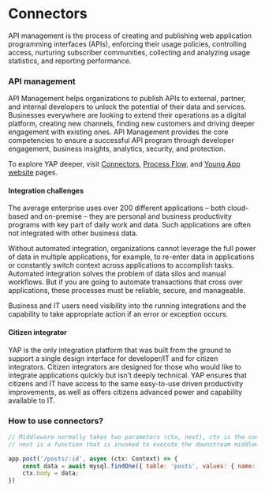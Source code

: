 # Connectors

API management is the process of creating and publishing web application programming interfaces \(APIs\), enforcing their usage policies, controlling access, nurturing subscriber communities, collecting and analyzing usage statistics, and reporting performance.

### API management

API Management helps organizations to publish APIs to external, partner, and internal developers to unlock the potential of their data and services. Businesses everywhere are looking to extend their operations as a digital platform, creating new channels, finding new customers and driving deeper engagement with existing ones. API Management provides the core competencies to ensure a successful API program through developer engagement, business insights, analytics, security, and protection.

To explore YAP deeper, visit [Connectors](https://manual.youngapp.co/connectors/), [Process Flow](https://manual.youngapp.co/developer-guide/process-flow/untitled), and [Young App website](https://youngapp.co/) pages.

#### Integration challenges

The average enterprise uses over 200 different applications – both cloud-based and on-premise – they are personal and business productivity programs with key part of daily work and data. Such applications are often not integrated with other business data.

Without automated integration, organizations cannot leverage the full power of data in multiple applications, for example, to re-enter data in applications or constantly switch context across applications to accomplish tasks. Automated integration solves the problem of data silos and manual workflows. But if you are going to automate transactions that cross over applications, these processes must be reliable, secure, and manageable.

Business and IT users need visibility into the running integrations and the capability to take appropriate action if an error or exception occurs.

#### Citizen integrator

YAP is the only integration platform that was built from the ground to support a single design interface for developer/IT and for citizen integrators. Citizen integrators are designed for those who would like to integrate applications quickly but isn’t deeply technical. YAP ensures that citizens and IT have access to the same easy-to-use driven productivity improvements, as well as offers citizens advanced power and capability available to IT.

### How to use connectors?

```javascript
// Middleware normally takes two parameters (ctx, next), ctx is the context for one request,
// next is a function that is invoked to execute the downstream middleware. It returns a Promise with a then function for running code after completion.

app.post('/posts/:id', async (ctx: Context) => {
    const data = await mysql.findOne({ table: 'posts', values: { name: ctx.req.params.id } });
    ctx.body = data;
})
```

